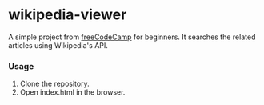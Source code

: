 # wikipedia-viewer
A simple project from [freeCodeCamp](https://www.freecodecamp.com/challenges/build-a-wikipedia-viewer) for beginners.
It searches the related articles using Wikipedia's API.

### Usage
1. Clone the repository.
2. Open index.html in the browser.

